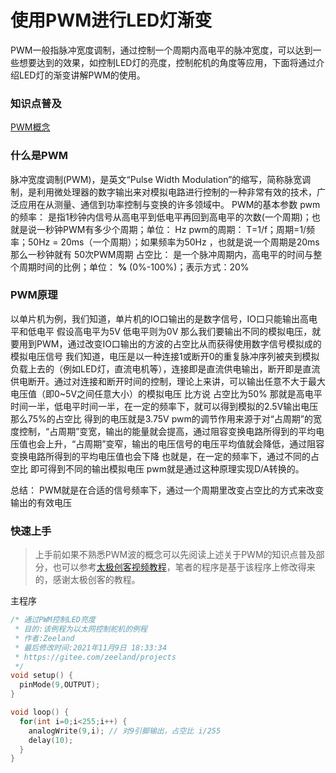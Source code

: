# 使用PWM进行LED灯渐变

PWM一般指脉冲宽度调制，通过控制一个周期内高电平的脉冲宽度，可以达到一些想要达到的效果，如控制LED灯的亮度，控制舵机的角度等应用，下面将通过介绍LED灯的渐变讲解PWM的使用。



### 知识点普及

[PWM概念](https://blog.csdn.net/as480133937/article/details/103439546?ops_request_misc=%257B%2522request%255Fid%2522%253A%2522163698714916780265492466%2522%252C%2522scm%2522%253A%252220140713.130102334..%2522%257D&request_id=163698714916780265492466&biz_id=0&utm_medium=distribute.pc_search_result.none-task-blog-2~all~top_positive~default-1-103439546.first_rank_v2_pc_rank_v29&utm_term=pwm&spm=1018.2226.3001.4187)

### 什么是PWM
 脉冲宽度调制(PWM)，是英文“Pulse Width Modulation”的缩写，简称脉宽调制，是利用微处理器的数字输出来对模拟电路进行控制的一种非常有效的技术，广泛应用在从测量、通信到功率控制与变换的许多领域中。
PWM的基本参数
pwm的频率：
是指1秒钟内信号从高电平到低电平再回到高电平的次数(一个周期)；也就是说一秒钟PWM有多少个周期；单位： Hz
pwm的周期：
T=1/f；周期=1/频率；50Hz = 20ms（一个周期）；如果频率为50Hz ，也就是说一个周期是20ms 那么一秒钟就有 50次PWM周期
占空比：
是一个脉冲周期内，高电平的时间与整个周期时间的比例；单位： **%** (0%-100%)；表示方式：20%

### PWM原理
以单片机为例，我们知道，单片机的IO口输出的是数字信号，IO口只能输出高电平和低电平
假设高电平为5V 低电平则为0V 那么我们要输出不同的模拟电压，就要用到PWM，通过改变IO口输出的方波的占空比从而获得使用数字信号模拟成的模拟电压信号
我们知道，电压是以一种连接1或断开0的重复脉冲序列被夹到模拟负载上去的（例如LED灯，直流电机等），连接即是直流供电输出，断开即是直流供电断开。通过对连接和断开时间的控制，理论上来讲，可以输出任意不大于最大电压值（即0~5V之间任意大小）的模拟电压
比方说 占空比为50% 那就是高电平时间一半，低电平时间一半，在一定的频率下，就可以得到模拟的2.5V输出电压 那么75%的占空比 得到的电压就是3.75V
pwm的调节作用来源于对“占周期”的宽度控制，“占周期”变宽，输出的能量就会提高，通过阻容变换电路所得到的平均电压值也会上升，“占周期”变窄，输出的电压信号的电压平均值就会降低，通过阻容变换电路所得到的平均电压值也会下降
也就是，在一定的频率下，通过不同的占空比 即可得到不同的输出模拟电压
pwm就是通过这种原理实现D/A转换的。

总结：
PWM就是在合适的信号频率下，通过一个周期里改变占空比的方式来改变输出的有效电压

### 快速上手

> 上手前如果不熟悉PWM波的概念可以先阅读上述关于PWM的知识点普及部分，也可以参考[太极创客视频教程](https://www.bilibili.com/video/BV164411J7GE?p=28)，笔者的程序是基于该程序上修改得来的，感谢太极创客的教程。



主程序

```c++
/* 通过PWM控制LED亮度
 * 目的:该例程为以太网控制舵机的例程
 * 作者:Zeeland
 * 最后修改时间:2021年11月9日 18:33:34
 * https://gitee.com/zeeland/projects
 */
void setup() {
  pinMode(9,OUTPUT);
}

void loop() {
  for(int i=0;i<255;i++) {
    analogWrite(9,i); // 对9引脚输出，占空比 i/255
    delay(10);
  }
}
```


